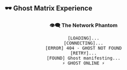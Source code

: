 ## 🕶️ Ghost Matrix Experience

<div align="center">
  <h3>👁️‍🗨️ The Network Phantom</h3>
  <p style="font-family: monospace;">
    [LOADING]...<br>
    [CONNECTING]...<br>
    [ERROR] 404 - GHOST NOT FOUND<br>
    [RETRY]...<br>
    [FOUND] Ghost manifesting...<br>
    ⚡ GHOST ONLINE ⚡
  </p>
</div>


